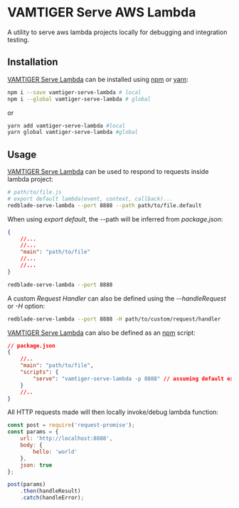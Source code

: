 # VAMTIGER Serve AWS Lambda
A utility to serve aws lambda projects locally for debugging and integration testing.

## Installation
[VAMTIGER Serve Lambda](https://github.com/vamtiger-project/vamtiger-serve-lambda) can be installed using [npm](https://www.npmjs.com/) or [yarn]():
```bash
npm i --save vamtiger-serve-lambda # local
npm i --global vamtiger-serve-lambda # global
```
or
```bash
yarn add vamtiger-serve-lambda #local
yarn global vamtiger-serve-lambda #global
```

## Usage
[VAMTIGER Serve Lambda](https://github.com/vamtiger-project/vamtiger-serve-lambda) can be used to respond to requests inside lambda project:
```bash
# path/to/file.js
# export default lambda(event, context, callback)...
redblade-serve-lambda --port 8888 --path path/to/file.default
```

When using *export default*, the --path will be inferred from *package.json*:
```JSON
{
    //...
    //...
    "main": "path/to/file"
    //...
    //...
}
```
```bash
redblade-serve-lambda --port 8888
```

A custom *Request Handler* can also be defined using the *_--handleRequest_* or *_-H_* option:
```bash
redblade-serve-lambda --port 8888 -H path/to/custom/request/handler
```

[VAMTIGER Serve Lambda](https://github.com/vamtiger-project/vamtiger-serve-lambda) can also be defined as an [npm](https://www.npmjs.com/) script:
```JSON
// package.json
{
    //..
    "main": "path/to/file",
    "scripts": {
        "serve": "vamtiger-serve-lambda -p 8888" // assuming default export of main
    }
    //..
}
```

All HTTP requests made will then locally invoke/debug lambda function:
```javascript
const post = require('request-promise');
const params = {
    url: 'http://localhost:8888',
    body: {
        hello: 'world'
    },
    json: true
};

post(params)
    .then(handleResult)
    .catch(handleError);
```
